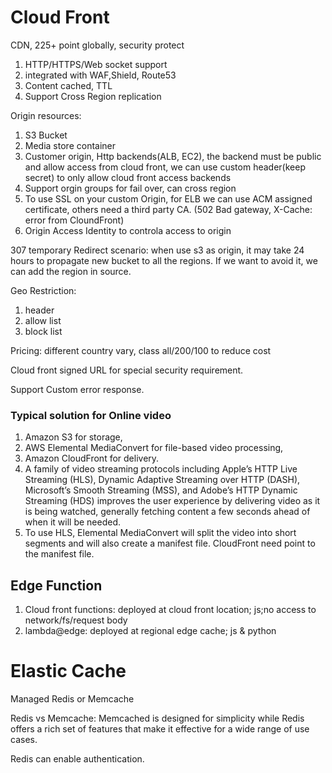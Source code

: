 # Cloud Front

CDN, 225+ point globally, security protect

1. HTTP/HTTPS/Web socket support
2. integrated with WAF,Shield, Route53
3. Content cached, TTL
4. Support Cross Region replication

Origin resources:

1. S3 Bucket
2. Media store container
3. Customer origin, Http backends(ALB, EC2), the backend must be public and allow access from cloud front, we can use custom header(keep secret) to only allow cloud front access backends
4. Support orgin groups for fail over, can cross region
5. To use SSL on your custom Origin, for ELB we can use ACM assigned certificate, others need a third party CA. (502 Bad gateway, X-Cache: error from CloundFront)
6. Origin Access Identity to controla access to origin

307 temporary Redirect scenario: when use s3 as origin, it may take 24 hours to propagate new bucket to all the regions. If we want to avoid it, we can add the region in source.

Geo Restriction:

1. header
2. allow list
3. block list

Pricing: different country vary, class all/200/100 to reduce cost

Cloud front signed URL for special security requirement.

Support Custom error response.

### Typical solution for Online video

1.  Amazon S3 for storage,
2.  AWS Elemental MediaConvert for file-based video processing,
3.  Amazon CloudFront for delivery.
4.  A family of video streaming protocols including Apple’s HTTP Live Streaming (HLS), Dynamic Adaptive Streaming over HTTP (DASH), Microsoft’s Smooth Streaming (MSS), and Adobe’s HTTP Dynamic Streaming (HDS) improves the user experience by delivering video as it is being watched, generally fetching content a few seconds ahead of when it will be needed.
5.  To use HLS, Elemental MediaConvert will split the video into short segments and will also create a manifest file. CloudFront need point to the manifest file.

## Edge Function

1. Cloud front functions: deployed at cloud front location; js;no access to network/fs/request body
2. lambda@edge: deployed at regional edge cache; js & python

# Elastic Cache

Managed Redis or Memcache

Redis vs Memcache: Memcached is designed for simplicity while Redis offers a rich set of features that make it effective for a wide range of use cases.

Redis can enable authentication.
